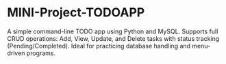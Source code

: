 # MINI-Project-TODOAPP
A simple command-line TODO app using Python and MySQL. Supports full CRUD operations: Add, View, Update, and Delete tasks with status tracking (Pending/Completed). Ideal for practicing database handling and menu-driven programs.

